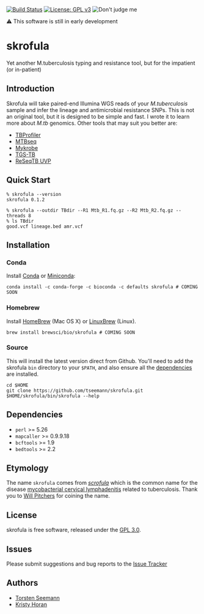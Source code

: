 [![Build Status](https://travis-ci.org/tseemann/skrofula.svg?branch=master)](https://travis-ci.org/tseemann/skrofula)
[![License: GPL v3](https://img.shields.io/badge/License-GPL%20v3-blue.svg)](https://www.gnu.org/licenses/gpl-3.0)
![Don't judge me](https://img.shields.io/badge/Language-Perl_5-steelblue.svg)

:warning: This software is still in early development

# skrofula

Yet another M.tuberculosis typing and resistance tool, but for the impatient
(or in-patient)

## Introduction

Skrofula will take paired-end Illumina WGS reads of your
_M.tuberculosis_ sample and infer the lineage and 
antimicrobial resistance SNPs. This is not an original tool,
but it is designed to be simple and fast. I wrote it to learn
more about _M.tb_ genomics. Other tools that may suit you better are:

* [TBProfiler](https://github.com/jodyphelan/TBProfiler)
* [MTBseq](https://github.com/ngs-fzb/MTBseq_source)
* [Mykrobe](https://github.com/Mykrobe-tools/mykrobe)
* [TGS-TB](https://gph.niid.go.jp/tgs-tb/)
* [ReSeqTB UVP](https://github.com/CPTR-ReSeqTB/UVP)

## Quick Start

```
% skrofula --version
skrofula 0.1.2

% skrofula --outdir TBdir --R1 Mtb_R1.fq.gz --R2 Mtb_R2.fq.gz --threads 8
% ls TBdir
good.vcf lineage.bed amr.vcf
```

## Installation

### Conda
Install [Conda](https://conda.io/docs/) or [Miniconda](https://conda.io/miniconda.html):
```
conda install -c conda-forge -c bioconda -c defaults skrofula # COMING SOON
```

### Homebrew
Install [HomeBrew](http://brew.sh/) (Mac OS X) or [LinuxBrew](http://linuxbrew.sh/) (Linux).
```
brew install brewsci/bio/skrofula # COMING SOON
```

### Source
This will install the latest version direct from Github.
You'll need to add the skrofula `bin` directory to your `$PATH`,
and also ensure all the [dependencies](#Dependencies) are installed.
```
cd $HOME
git clone https://github.com/tseemann/skrofula.git
$HOME/skrofula/bin/skrofula --help
```

## Dependencies

* `perl` >= 5.26
* `mapcaller` >= 0.9.9.18
* `bcftools` >= 1.9
* `bedtools` >= 2.2

## Etymology

The name `skrofula` comes from
[_scrofula_](https://en.wiktionary.org/wiki/scrofula)
which is the common name for the disease
[mycobacterial cervical lymphadenitis](https://en.wikipedia.org/wiki/Mycobacterial_cervical_lymphadenitis)
related to tuberculosis.
Thank you to [Will Pitchers](https://github.com/willpitchers) for coining the name.

## License

skrofula is free software, released under the
[GPL 3.0](https://raw.githubusercontent.com/tseemann/skrofula/master/LICENSE).

## Issues

Please submit suggestions and bug reports to the
[Issue Tracker](https://github.com/tseemann/skrofula/issues)

## Authors

* [Torsten Seemann](https://tseemann.github.io/)
* [Kristy Horan](https://github.com/kristyhoran)

